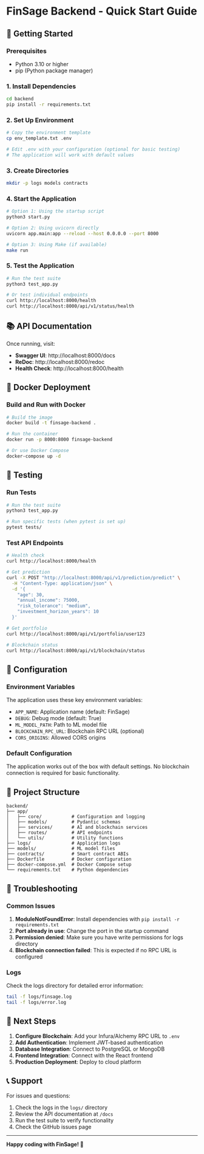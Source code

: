 # FinSage Backend - Quick Start Guide

## 🚀 Getting Started

### Prerequisites
- Python 3.10 or higher
- pip (Python package manager)

### 1. Install Dependencies
```bash
cd backend
pip install -r requirements.txt
```

### 2. Set Up Environment
```bash
# Copy the environment template
cp env_template.txt .env

# Edit .env with your configuration (optional for basic testing)
# The application will work with default values
```

### 3. Create Directories
```bash
mkdir -p logs models contracts
```

### 4. Start the Application
```bash
# Option 1: Using the startup script
python3 start.py

# Option 2: Using uvicorn directly
uvicorn app.main:app --reload --host 0.0.0.0 --port 8000

# Option 3: Using Make (if available)
make run
```

### 5. Test the Application
```bash
# Run the test suite
python3 test_app.py

# Or test individual endpoints
curl http://localhost:8000/health
curl http://localhost:8000/api/v1/status/health
```

## 📚 API Documentation

Once running, visit:
- **Swagger UI**: http://localhost:8000/docs
- **ReDoc**: http://localhost:8000/redoc
- **Health Check**: http://localhost:8000/health

## 🐳 Docker Deployment

### Build and Run with Docker
```bash
# Build the image
docker build -t finsage-backend .

# Run the container
docker run -p 8000:8000 finsage-backend

# Or use Docker Compose
docker-compose up -d
```

## 🧪 Testing

### Run Tests
```bash
# Run the test suite
python3 test_app.py

# Run specific tests (when pytest is set up)
pytest tests/
```

### Test API Endpoints
```bash
# Health check
curl http://localhost:8000/health

# Get prediction
curl -X POST "http://localhost:8000/api/v1/prediction/predict" \
  -H "Content-Type: application/json" \
  -d '{
    "age": 30,
    "annual_income": 75000,
    "risk_tolerance": "medium",
    "investment_horizon_years": 10
  }'

# Get portfolio
curl http://localhost:8000/api/v1/portfolio/user123

# Blockchain status
curl http://localhost:8000/api/v1/blockchain/status
```

## 🔧 Configuration

### Environment Variables
The application uses these key environment variables:

- `APP_NAME`: Application name (default: FinSage)
- `DEBUG`: Debug mode (default: True)
- `ML_MODEL_PATH`: Path to ML model file
- `BLOCKCHAIN_RPC_URL`: Blockchain RPC URL (optional)
- `CORS_ORIGINS`: Allowed CORS origins

### Default Configuration
The application works out of the box with default settings. No blockchain connection is required for basic functionality.

## 📁 Project Structure

```
backend/
├── app/
│   ├── core/           # Configuration and logging
│   ├── models/         # Pydantic schemas
│   ├── services/       # AI and blockchain services
│   ├── routes/         # API endpoints
│   └── utils/          # Utility functions
├── logs/               # Application logs
├── models/             # ML model files
├── contracts/          # Smart contract ABIs
├── Dockerfile          # Docker configuration
├── docker-compose.yml  # Docker Compose setup
└── requirements.txt    # Python dependencies
```

## 🚨 Troubleshooting

### Common Issues

1. **ModuleNotFoundError**: Install dependencies with `pip install -r requirements.txt`
2. **Port already in use**: Change the port in the startup command
3. **Permission denied**: Make sure you have write permissions for logs directory
4. **Blockchain connection failed**: This is expected if no RPC URL is configured

### Logs
Check the logs directory for detailed error information:
```bash
tail -f logs/finsage.log
tail -f logs/error.log
```

## 🎯 Next Steps

1. **Configure Blockchain**: Add your Infura/Alchemy RPC URL to `.env`
2. **Add Authentication**: Implement JWT-based authentication
3. **Database Integration**: Connect to PostgreSQL or MongoDB
4. **Frontend Integration**: Connect with the React frontend
5. **Production Deployment**: Deploy to cloud platform

## 📞 Support

For issues and questions:
1. Check the logs in the `logs/` directory
2. Review the API documentation at `/docs`
3. Run the test suite to verify functionality
4. Check the GitHub issues page

---

**Happy coding with FinSage! 🚀**

